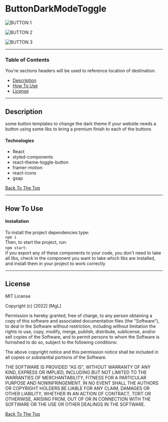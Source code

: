 # ButtonDarkModeToggle


![BUTTON 1](https://user-images.githubusercontent.com/96927347/213892004-56864658-a8fa-48e2-9114-82c9b32a9eba.gif)


![BUTTON 2](https://user-images.githubusercontent.com/96927347/213892294-a34bd6c2-59f7-4687-8094-dbc40d1d01e5.gif)


![BUTTON 3](https://user-images.githubusercontent.com/96927347/213892426-5fc8489e-39e7-477d-bd79-5fb1b7129f72.gif)

---

### Table of Contents
You're sections headers will be used to reference location of destination.

- [Description](#description)
- [How To Use](#how-to-use)
- [License](#license)

---

## Description

some button templates to change the dark theme if your website needs a button using some libs to bring a premium finish to each of the buttons


#### Technologies

- React
- styled-components
- react-theme-toggle-button
- framer-motion
- react-icons
- gsap

[Back To The Top](#buttondarkmodetoggle)

---

## How To Use

#### Installation
To install the project dependencies type:\
`npm i`\
Then, to start the project, run:\
`npm start`:\
if you export any of these components to your code, you don't need to take all libs, check in the component you want to take which libs are installed, and install them in your project to work correctly


---

## License

MIT License

Copyright (c) [2022] [MgL]

Permission is hereby granted, free of charge, to any person obtaining a copy
of this software and associated documentation files (the "Software"), to deal
in the Software without restriction, including without limitation the rights
to use, copy, modify, merge, publish, distribute, sublicense, and/or sell
copies of the Software, and to permit persons to whom the Software is
furnished to do so, subject to the following conditions:

The above copyright notice and this permission notice shall be included in all
copies or substantial portions of the Software.

THE SOFTWARE IS PROVIDED "AS IS", WITHOUT WARRANTY OF ANY KIND, EXPRESS OR
IMPLIED, INCLUDING BUT NOT LIMITED TO THE WARRANTIES OF MERCHANTABILITY,
FITNESS FOR A PARTICULAR PURPOSE AND NONINFRINGEMENT. IN NO EVENT SHALL THE
AUTHORS OR COPYRIGHT HOLDERS BE LIABLE FOR ANY CLAIM, DAMAGES OR OTHER
LIABILITY, WHETHER IN AN ACTION OF CONTRACT, TORT OR OTHERWISE, ARISING FROM,
OUT OF OR IN CONNECTION WITH THE SOFTWARE OR THE USE OR OTHER DEALINGS IN THE
SOFTWARE.

[Back To The Top](#buttondarkmodetoggle)
